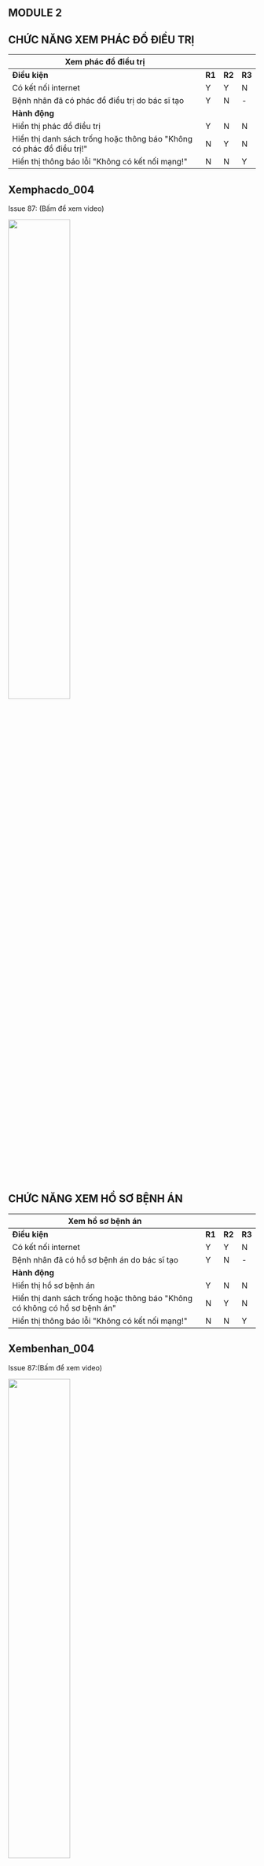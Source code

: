 ## MODULE 2
## CHỨC NĂNG XEM PHÁC ĐỒ ĐIỀU TRỊ

| Xem phác đồ điều trị                                                 |        |        |        |
| -------------------------------------------------------------------- | ------ | ------ | ------ |
| **Điều kiện**                                                        | **R1** | **R2** | **R3** |
| Có kết nối internet                                                  | Y      | Y      | N      |
| Bệnh nhân đã có phác đồ điều trị do bác sĩ tạo                       | Y      | N      | -      |
| **Hành động**                                                        |        |        |        |
| Hiển thị phác đồ điều trị                                            | Y      | N      | N      |
| Hiển thị danh sách trống hoặc thông báo "Không có phác đồ điều trị!" | N      | Y      | N      |
| Hiển thị thông báo lỗi "Không có kết nối mạng!"                      | N      | N      | Y      |

## Xemphacdo_004
Issue 87: (Bấm để xem video)

[<img src="https://img.youtube.com/vi/R7CTvTbP0GY/0.jpg" width="50%">](https://www.youtube.com/watch?v=R7CTvTbP0GY)

## CHỨC NĂNG XEM HỒ SƠ BỆNH ÁN
| Xem hồ sơ bệnh án                                                         |        |        |        |
| ------------------------------------------------------------------------- | ------ | ------ | ------ |
| **Điều kiện**                                                             | **R1** | **R2** | **R3** |
| Có kết nối internet                                                       | Y      | Y      | N      |
| Bệnh nhân đã có hồ sơ bệnh án do bác sĩ tạo                               | Y      | N      | -      |
| **Hành động**                                                             |        |        |        |
| Hiển thị hồ sơ bệnh án                                                    | Y      | N      | N      |
| Hiển thị danh sách trống hoặc thông báo "Không có không có hồ sơ bệnh án" | N      | Y      | N      |
| Hiển thị thông báo lỗi "Không có kết nối mạng!"                           | N      | N      | Y      |

## Xembenhan_004
Issue 87:(Bấm để xem video)

[<img src="https://img.youtube.com/vi/PRrfFWPIlSU/0.jpg" width="50%">](https://www.youtube.com/watch?v=PRrfFWPIlSU)

